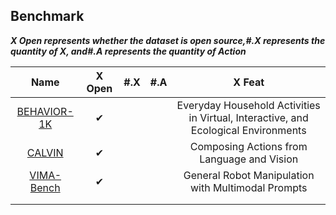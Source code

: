 ## Benchmark

***X  Open represents whether the dataset is open source,#.X represents the quantity of X, and#.A represents the quantity of Action***

|                        Name                         |  X Open  | #.X  | #.A  |                            X Feat                            |
| :-------------------------------------------------: | :------: | :--: | :--: | :----------------------------------------------------------: |
|    [BEHAVIOR-1K](https://behavior.stanford.edu/)    | &#x2714; |      |      | Everyday Household Activities in Virtual, Interactive, and Ecological Environments |
|     [CALVIN](http://calvin.cs.uni-freiburg.de/)     | &#x2714; |      |      |          Composing Actions from Language and Vision          |
| [VIMA-Bench](https://github.com/vimalabs/VimaBench) | &#x2714; |      |      |      General Robot Manipulation with Multimodal Prompts      |
|                                                     |          |      |      |                                                              |
|                                                     |          |      |      |                                                              |

